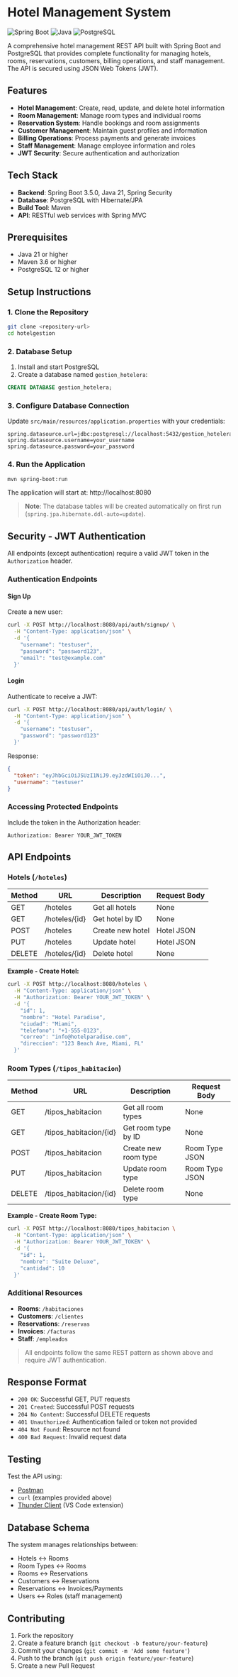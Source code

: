 # Hotel Management System

![Spring Boot](https://img.shields.io/badge/Spring_Boot-3.5.0-green)
![Java](https://img.shields.io/badge/Java-21-blue)
![PostgreSQL](https://img.shields.io/badge/PostgreSQL-12+-blue)

A comprehensive hotel management REST API built with Spring Boot and PostgreSQL that provides complete functionality for managing hotels, rooms, reservations, customers, billing operations, and staff management. The API is secured using JSON Web Tokens (JWT).

## Features

- **Hotel Management**: Create, read, update, and delete hotel information
- **Room Management**: Manage room types and individual rooms
- **Reservation System**: Handle bookings and room assignments
- **Customer Management**: Maintain guest profiles and information
- **Billing Operations**: Process payments and generate invoices
- **Staff Management**: Manage employee information and roles
- **JWT Security**: Secure authentication and authorization

## Tech Stack

- **Backend**: Spring Boot 3.5.0, Java 21, Spring Security
- **Database**: PostgreSQL with Hibernate/JPA
- **Build Tool**: Maven
- **API**: RESTful web services with Spring MVC

## Prerequisites

- Java 21 or higher
- Maven 3.6 or higher
- PostgreSQL 12 or higher

## Setup Instructions

### 1. Clone the Repository
```bash
git clone <repository-url>
cd hotelgestion
```

### 2. Database Setup
1. Install and start PostgreSQL
2. Create a database named `gestion_hotelera`:
```sql
CREATE DATABASE gestion_hotelera;
```

### 3. Configure Database Connection
Update `src/main/resources/application.properties` with your credentials:
```properties
spring.datasource.url=jdbc:postgresql://localhost:5432/gestion_hotelera
spring.datasource.username=your_username
spring.datasource.password=your_password
```

### 4. Run the Application
```bash
mvn spring-boot:run
```
The application will start at: http://localhost:8080

> **Note**: The database tables will be created automatically on first run (`spring.jpa.hibernate.ddl-auto=update`).

## Security - JWT Authentication

All endpoints (except authentication) require a valid JWT token in the `Authorization` header.

### Authentication Endpoints

#### Sign Up
Create a new user:
```bash
curl -X POST http://localhost:8080/api/auth/signup/ \
  -H "Content-Type: application/json" \
  -d '{
    "username": "testuser",
    "password": "password123",
    "email": "test@example.com"
  }'
```

#### Login
Authenticate to receive a JWT:
```bash
curl -X POST http://localhost:8080/api/auth/login/ \
  -H "Content-Type: application/json" \
  -d '{
    "username": "testuser",
    "password": "password123"
  }'
```

Response:
```json
{
  "token": "eyJhbGciOiJSUzI1NiJ9.eyJzdWIiOiJ0...",
  "username": "testuser"
}
```

### Accessing Protected Endpoints
Include the token in the Authorization header:
```
Authorization: Bearer YOUR_JWT_TOKEN
```

## API Endpoints

### Hotels (`/hoteles`)
| Method | URL             | Description         | Request Body |
|--------|-----------------|---------------------|--------------|
| GET    | /hoteles        | Get all hotels      | None         |
| GET    | /hoteles/{id}   | Get hotel by ID     | None         |
| POST   | /hoteles        | Create new hotel    | Hotel JSON   |
| PUT    | /hoteles        | Update hotel        | Hotel JSON   |
| DELETE | /hoteles/{id}   | Delete hotel        | None         |

**Example - Create Hotel:**
```bash
curl -X POST http://localhost:8080/hoteles \
  -H "Content-Type: application/json" \
  -H "Authorization: Bearer YOUR_JWT_TOKEN" \
  -d '{
    "id": 1,
    "nombre": "Hotel Paradise",
    "ciudad": "Miami",
    "telefono": "+1-555-0123",
    "correo": "info@hotelparadise.com",
    "direccion": "123 Beach Ave, Miami, FL"
  }'
```

### Room Types (`/tipos_habitacion`)
| Method | URL                     | Description             | Request Body     |
|--------|-------------------------|-------------------------|------------------|
| GET    | /tipos_habitacion       | Get all room types      | None             |
| GET    | /tipos_habitacion/{id}  | Get room type by ID     | None             |
| POST   | /tipos_habitacion       | Create new room type    | Room Type JSON   |
| PUT    | /tipos_habitacion       | Update room type        | Room Type JSON   |
| DELETE | /tipos_habitacion/{id}  | Delete room type        | None             |

**Example - Create Room Type:**
```bash
curl -X POST http://localhost:8080/tipos_habitacion \
  -H "Content-Type: application/json" \
  -H "Authorization: Bearer YOUR_JWT_TOKEN" \
  -d '{
    "id": 1,
    "nombre": "Suite Deluxe",
    "cantidad": 10
  }'
```

### Additional Resources
- **Rooms**: `/habitaciones`
- **Customers**: `/clientes`
- **Reservations**: `/reservas`
- **Invoices**: `/facturas`
- **Staff**: `/empleados`

> All endpoints follow the same REST pattern as shown above and require JWT authentication.

## Response Format
- `200 OK`: Successful GET, PUT requests
- `201 Created`: Successful POST requests
- `204 No Content`: Successful DELETE requests
- `401 Unauthorized`: Authentication failed or token not provided
- `404 Not Found`: Resource not found
- `400 Bad Request`: Invalid request data

## Testing
Test the API using:
- [Postman](https://www.postman.com/)
- `curl` (examples provided above)
- [Thunder Client](https://www.thunderclient.com/) (VS Code extension)

## Database Schema
The system manages relationships between:
- Hotels ↔ Rooms
- Room Types ↔ Rooms
- Rooms ↔ Reservations
- Customers ↔ Reservations
- Reservations ↔ Invoices/Payments
- Users ↔ Roles (staff management)

## Contributing
1. Fork the repository
2. Create a feature branch (`git checkout -b feature/your-feature`)
3. Commit your changes (`git commit -m 'Add some feature'`)
4. Push to the branch (`git push origin feature/your-feature`)
5. Create a new Pull Request